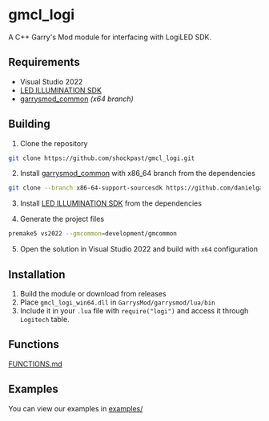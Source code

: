 # gmcl_logi

A C++ Garry's Mod module for interfacing with LogiLED SDK.

## Requirements

- Visual Studio 2022
- [LED ILLUMINATION SDK](https://www.logitechg.com/en-us/innovation/developer-lab)
- [garrysmod_common](https://github.com/danielga/garrysmod_common) *(x64 branch)*

## Building

1. Clone the repository
```bash
git clone https://github.com/shockpast/gmcl_logi.git
```

2. Install [garrysmod_common](https://github.com/danielga/garrysmod_common) with x86_64 branch from the dependencies
```bash
git clone --branch x86-64-support-sourcesdk https://github.com/danielga/garrysmod_common development/gmcommon
```

3. Install [LED ILLUMINATION SDK](https://www.logitechg.com/en-us/innovation/developer-lab) from the dependencies

4. Generate the project files
```bash
premake5 vs2022 --gmcommon=development/gmcommon
```

5. Open the solution in Visual Studio 2022 and build with `x64` configuration

## Installation

1. Build the module or download from releases
2. Place `gmcl_logi_win64.dll` in `GarrysMod/garrysmod/lua/bin`
3. Include it in your `.lua` file with `require("logi")` and access it through `Logitech` table.

## Functions

[FUNCTIONS.md](FUNCTIONS.md)

## Examples

You can view our examples in [examples/](examples/)
